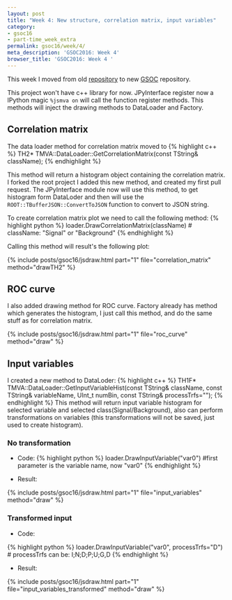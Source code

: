 ```yaml
---
layout: post
title: "Week 4: New structure, correlation matrix, input variables"
category:
- gsoc16
- part-time_week_extra
permalink: gsoc16/week/4/
meta_description: 'GSOC2016: Week 4'
browser_title: 'GSOC2016: Week 4 '
---
```


This week I moved from old [repository](https://github.com/qati/JIMVA) to new [GSOC](https://github.com/qati/GSOC16) repository.

This project won't have c++ library for now. JPyInterface register now a IPython magic `%jsmva on` will call the function register methods. This methods will inject the drawing methods to DataLoader and Factory.


## Correlation matrix
The data loader method for correlation matrix moved to
{% highlight c++ %}
TH2* TMVA::DataLoader::GetCorrelationMatrix(const TString& className);
{% endhighlight %}

This method will return a histogram object containing the correlation matrix. I forked the root project I added this new method, and created my first pull request. The JPyInterface module now will use this method, to get histogram form DataLoder and then will use the `ROOT::TBufferJSON::ConvertToJSON` function to convert to JSON string.

To create correlation matrix plot we need to call the following method:
{% highlight python %}
loader.DrawCorrelationMatrix(className) # className: "Signal" or "Background"
{% endhighlight %}

Calling this method will result's the following plot:

{% include posts/gsoc16/jsdraw.html part="1" file="correlation_matrix" method="drawTH2" %}


## ROC curve
I also added drawing method for ROC curve. Factory already has method which generates the histogram, I just call this method, and do the same stuff as for correlation matrix.

{% include posts/gsoc16/jsdraw.html part="1" file="roc_curve" method="draw" %}

## Input variables
I created a new method to DataLoder:
{% highlight c++ %}
TH1F* TMVA::DataLoader::GetInputVariableHist(const TString& className, const TString& variableName, UInt_t numBin, const TString& processTrfs="");
{% endhighlight %}
This method will return input variable histogram for selected variable and selected class(Signal/Background), also can perform  transformations on variables (this transformations will not be saved, just used to create histogram).

### No transformation

* Code:
{% highlight python %}
loader.DrawInputVariable("var0") #first parameter is the variable name, now "var0"
{% endhighlight %}

* Result:

{% include posts/gsoc16/jsdraw.html part="1" file="input_variables" method="draw" %}


### Transformed input

* Code:

{% highlight python %}
loader.DrawInputVariable("var0", processTrfs="D") # processTrfs can be: I;N;D;P;U;G,D
{% endhighlight %}

* Result:

{% include posts/gsoc16/jsdraw.html part="1" file="input_variables_transformed" method="draw" %}

